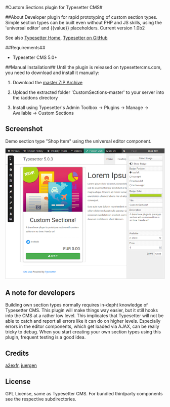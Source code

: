 #Custom Sections plugin for Typesetter CMS#


##About
Developer plugin for rapid prototyping of custom section types. Simple section types can be built even without PHP and JS skills, using the 'universal editor' and {{value}} placeholders. 
Current version 1.0b2 

See also [Typesetter Home](http://www.typesettercms.com), [Typesetter on GitHub](https://github.com/Typesetter/Typesetter)

##Requirements##
* Typesetter CMS 5.0+

##Manual Installation##
Until the plugin is released on typesettercms.com, you need to download and install it manually:

1. Download the [master ZIP Archive](https://github.com/juek/CustomSections/archive/master.zip)

2. Upload the extracted folder 'CustomSections-master' to your server into the /addons directory

3. Install using Typesetter's Admin Toolbox -> Plugins -> Manage -> Available -> Custom Sections

## Screenshot
Demo section type "Shop Item" using the universal editor component.

![Screenshot](/screenshot-01.png?raw=true)

## A note for developers
Building own section types normally requires in-depht knowledge of Typesetter CMS. This plugin will make things way easier, but it still hooks into the CMS at a rather low level. This implicates that Typesetter will not be able to catch and report all errors like it can do on higher levels. Especially errors in the editor components, which get loaded via AJAX, can be really tricky to debug. When you start creating your own section types using this plugin, frequent testing is a good idea. 

## Credits
[a2exfr](http://my-sitelab.com/), [juergen](https://www.typesettercms.com/User/789)

## License
GPL License, same as Typesetter CMS. For bundled thirdparty components see the respective subdirectories.
